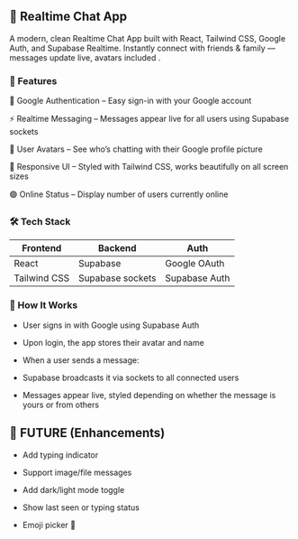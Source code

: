 ## 💬 Realtime Chat App

A modern, clean Realtime Chat App built with React, Tailwind CSS, Google Auth, and Supabase Realtime. Instantly connect with friends & family  — messages update live, avatars included .

### 🚀 Features
🔐 Google Authentication – Easy sign-in with your Google account

⚡ Realtime Messaging – Messages appear live for all users using Supabase sockets

💬 User Avatars – See who’s chatting with their Google profile picture

🌙 Responsive UI – Styled with Tailwind CSS, works beautifully on all screen sizes

🟢 Online Status – Display number of users currently online
 
 
### 🛠️ Tech Stack
| Frontend |	Backend |	Auth |
| ------ | --------------------- | ----- |
| React |	Supabase | Google OAuth |
| Tailwind  CSS |	Supabase sockets | Supabase Auth |



### 🧠 How It Works
- User signs in with Google using Supabase Auth

- Upon login, the app stores their avatar and name

- When a user sends a message:

- Supabase broadcasts it via sockets to all connected users

- Messages appear live, styled depending on whether the message is yours or from others


## 📌 FUTURE (Enhancements)
 - Add typing indicator

- Support image/file messages

 - Add dark/light mode toggle

 - Show last seen or typing status

 - Emoji picker 🎉